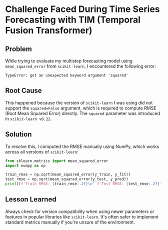# Challenge Faced During Time Series Forecasting with TIM (Temporal Fusion Transformer)

## Problem
While trying to evaluate my multistep forecasting model using `mean_squared_error` from `scikit-learn`, I encountered the following error:

```
TypeError: got an unexpected keyword argument 'squared'
```

## Root Cause
This happened because the version of `scikit-learn` I was using did not support the `squared=False` argument, which is required to compute RMSE (Root Mean Squared Error) directly. The `squared` parameter was introduced in `scikit-learn v0.22`.

## Solution
To resolve this, I computed the RMSE manually using NumPy, which works across all versions of `scikit-learn`:

```python
from sklearn.metrics import mean_squared_error
import numpy as np

train_rmse = np.sqrt(mean_squared_error(y_train, y_fit))
test_rmse = np.sqrt(mean_squared_error(y_test, y_pred))
print((f'Train RMSE: {train_rmse:.2f}\n' f'Test RMSE: {test_rmse:.2f}'))
```

## Lesson Learned
Always check for version compatibility when using newer parameters or features in popular libraries like `scikit-learn`. It's often safer to implement standard metrics manually if you're unsure of the environment.
